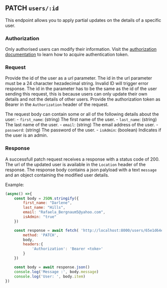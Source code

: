 ## PATCH `users/:id`

This endpoint allows you to apply partial updates on the details of a specific user.

### Authorization

Only authorised users can modify their information. Visit the [authorization documentation](../../authentication/auth.md) to learn how to acquire authentication token.


### Request

Provide the id of the user as a url parameter. The id in the url parameter must be a 24 character hezadecimal string. Invalid ID will trigger error response. The id in the parameter has to be the same as the id of the user sending this request, this is because users can only update their own details and not the details of other users. Provide the authorization token as Bearer in the `Authorization` header of the request.

The request body can contain some or all of the following details about the user:
    - `first_name`: (string) The first name of the user.
    - `last_name`: (string) The last name of the user.
    - `email`: (string) The email address of the user.
    - `password`: (string) The password of the user.
    - `isAdmin`: (boolean) Indicates if the user is an admin.

### Response

A successfull patch request receives a response with a status code of 200. The url of the updated user is available in the `Location` header of the response. The response body contains a json palyload with a text `message` and an object containing the modified user details.

Example:

```javascript
(async() =>{
    const body = JSON.stringify({
        first_name: "Darlene",
        last_name: "Hills",
        email: "Rafaela_Bergnaum5@yahoo.com",
        isAdmin: "true"
    })

    const response = await fetch( 'http://localhost:8000/users/65e1d64ea0b2e375e0b0a676',{
        method: 'PATCH',
        body,
        headers:{
            'Authorization': 'Bearer <toke>'
        }
    })

    const body = await response.json()
    console.log('Message :', body.message)
    console.log('User: ', body.item)
})
```